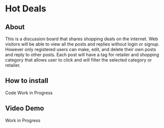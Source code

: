 # Hot Deals

## About 
This is a discussion board that shares shopping deals on the internet. 
Web visitors will be able to view all the posts and replies without login or signup. 
However only registered users can make, edit, and delete their own posts and reply to other posts.
Each post will have a tag for retailer and shopping category that allows user to click and will
filter the selected category or retailer.

## How to install
Code Work in Progress

## Video Demo
Work in Progress
